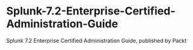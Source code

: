 # Splunk-7.2-Enterprise-Certified-Administration-Guide
Splunk 7.2 Enterprise Certified Administration Guide, published by Packt
